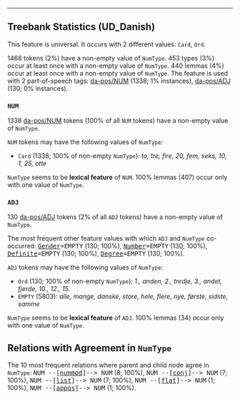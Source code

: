 

--------------------------------------------------------------------------------

## Treebank Statistics (UD_Danish)

This feature is universal.
It occurs with 2 different values: `Card`, `Ord`.

1468 tokens (2%) have a non-empty value of `NumType`.
453 types (3%) occur at least once with a non-empty value of `NumType`.
440 lemmas (4%) occur at least once with a non-empty value of `NumType`.
The feature is used with 2 part-of-speech tags: [da-pos/NUM]() (1338; 1% instances), [da-pos/ADJ]() (130; 0% instances).

### `NUM`

1338 [da-pos/NUM]() tokens (100% of all `NUM` tokens) have a non-empty value of `NumType`.

`NUM` tokens may have the following values of `NumType`:

* `Card` (1338; 100% of non-empty `NumType`): <em>to, tre, fire, 20, fem, seks, 10, 1, 25, otte</em>

`NumType` seems to be **lexical feature** of `NUM`. 100% lemmas (407) occur only with one value of `NumType`.

### `ADJ`

130 [da-pos/ADJ]() tokens (2% of all `ADJ` tokens) have a non-empty value of `NumType`.

The most frequent other feature values with which `ADJ` and `NumType` co-occurred: <tt><a href="Gender.html">Gender</a>=EMPTY</tt> (130; 100%), <tt><a href="Number.html">Number</a>=EMPTY</tt> (130; 100%), <tt><a href="Definite.html">Definite</a>=EMPTY</tt> (130; 100%), <tt><a href="Degree.html">Degree</a>=EMPTY</tt> (130; 100%).

`ADJ` tokens may have the following values of `NumType`:

* `Ord` (130; 100% of non-empty `NumType`): <em>1., anden, 2., tredje, 3., andet, fjerde, 10., 12., 15.</em>
* `EMPTY` (5803): <em>alle, mange, danske, store, hele, flere, nye, første, sidste, samme</em>

`NumType` seems to be **lexical feature** of `ADJ`. 100% lemmas (34) occur only with one value of `NumType`.

## Relations with Agreement in `NumType`

The 10 most frequent relations where parent and child node agree in `NumType`:
<tt>NUM --[<a href="../dep/nummod.html">nummod</a>]--> NUM</tt> (8; 100%),
<tt>NUM --[<a href="../dep/conj.html">conj</a>]--> NUM</tt> (7; 100%),
<tt>NUM --[<a href="../dep/list.html">list</a>]--> NUM</tt> (7; 100%),
<tt>NUM --[<a href="../dep/flat.html">flat</a>]--> NUM</tt> (1; 100%),
<tt>NUM --[<a href="../dep/appos.html">appos</a>]--> NUM</tt> (1; 100%).

